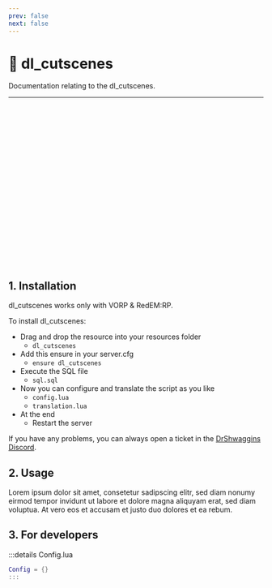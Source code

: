 ```yaml
---
prev: false
next: false
---
```


# 🎥 dl_cutscenes
Documentation relating to the dl_cutscenes.

___
<iframe width="560" height="315" src="hhttps://cdn.discordapp.com/attachments/901261289316319302/1200464143212359720/tim_5.png?ex=65c6465b&is=65b3d15b&hm=7d4bbd4a332e4d7de5a72548cb994d4c3a379d59cd530e23a4204d187d4c12f1&" frameborder="0" allow="accelerometer; autoplay; clipboard-write; encrypted-media; gyroscope; picture-in-picture; web-share" allowfullscreen></iframe>

## 1. Installation
dl_cutscenes works only with VORP & RedEM:RP. 

To install dl_cutscenes:
- Drag and drop the resource into your resources folder
  - `dl_cutscenes`
- Add this ensure in your server.cfg
  - `ensure dl_cutscenes`
- Execute the SQL file
  - `sql.sql`
- Now you can configure and translate the script as you like
  - `config.lua`
  - `translation.lua`
- At the end
  - Restart the server

If you have any problems, you can always open a ticket in the [DrShwaggins Discord](https://discord.gg/K9H27J5VaS).

## 2. Usage
Lorem ipsum dolor sit amet, consetetur sadipscing elitr, sed diam nonumy eirmod tempor invidunt ut labore et dolore magna aliquyam erat, sed diam voluptua. At vero eos et accusam et justo duo dolores et ea rebum.

## 3. For developers

:::details Config.lua
```lua
Config = {}
:::

